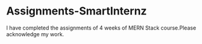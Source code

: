 # Assignments-SmartInternz
I have completed the assignments of 4 weeks of MERN Stack course.Please acknowledge my work.

